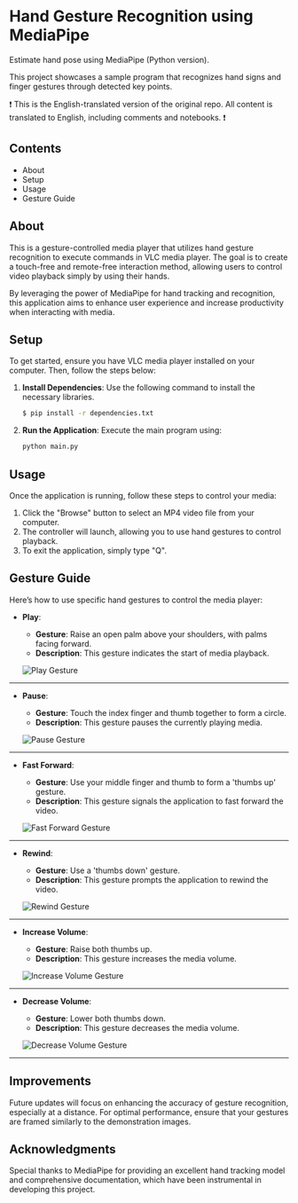 # Hand Gesture Recognition using MediaPipe

Estimate hand pose using MediaPipe (Python version).

This project showcases a sample program that recognizes hand signs and finger gestures through detected key points.

❗️ This is the English-translated version of the original repo. All content is translated to English, including comments and notebooks. ❗️

## Contents
- About
- Setup
- Usage
- Gesture Guide

## About

This is a gesture-controlled media player that utilizes hand gesture recognition to execute commands in VLC media player. The goal is to create a touch-free and remote-free interaction method, allowing users to control video playback simply by using their hands.

By leveraging the power of MediaPipe for hand tracking and recognition, this application aims to enhance user experience and increase productivity when interacting with media.

## Setup

To get started, ensure you have VLC media player installed on your computer. Then, follow the steps below:

1. **Install Dependencies**: Use the following command to install the necessary libraries.

    ```bash
    $ pip install -r dependencies.txt
    ```

2. **Run the Application**: Execute the main program using:

    ```bash
    python main.py
    ```

## Usage

Once the application is running, follow these steps to control your media:

1. Click the "Browse" button to select an MP4 video file from your computer.
2. The controller will launch, allowing you to use hand gestures to control playback.
3. To exit the application, simply type "Q".

## Gesture Guide

Here’s how to use specific hand gestures to control the media player:

- **Play**: 
  - **Gesture**: Raise an open palm above your shoulders, with palms facing forward.
  - **Description**: This gesture indicates the start of media playback.
  
  ![Play Gesture](link_to_play_gesture_image)

---

- **Pause**: 
  - **Gesture**: Touch the index finger and thumb together to form a circle.
  - **Description**: This gesture pauses the currently playing media.
  
  ![Pause Gesture](link_to_pause_gesture_image)

---

- **Fast Forward**: 
  - **Gesture**: Use your middle finger and thumb to form a 'thumbs up' gesture.
  - **Description**: This gesture signals the application to fast forward the video.
  
  ![Fast Forward Gesture](link_to_fast_forward_gesture_image)

---

- **Rewind**: 
  - **Gesture**: Use a 'thumbs down' gesture.
  - **Description**: This gesture prompts the application to rewind the video.
  
  ![Rewind Gesture](link_to_rewind_gesture_image)

---

- **Increase Volume**: 
  - **Gesture**: Raise both thumbs up.
  - **Description**: This gesture increases the media volume.
  
  ![Increase Volume Gesture](link_to_increase_volume_gesture_image)

---

- **Decrease Volume**: 
  - **Gesture**: Lower both thumbs down.
  - **Description**: This gesture decreases the media volume.
  
  ![Decrease Volume Gesture](link_to_decrease_volume_gesture_image)

---

## Improvements

Future updates will focus on enhancing the accuracy of gesture recognition, especially at a distance. For optimal performance, ensure that your gestures are framed similarly to the demonstration images.

## Acknowledgments

Special thanks to MediaPipe for providing an excellent hand tracking model and comprehensive documentation, which have been instrumental in developing this project.

